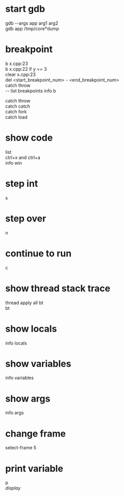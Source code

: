 # start gdb
gdb --args app arg1 arg2  
gdb app /tmp/core*dump  

# breakpoint
b x.cpp:23  
b x.cpp:22 if y == 3  
clear x.cpp:23  
del <start_breakpoint_num> - <end_breakpoint_num>  
catch throw  
-- list breakpoints
info b  

catch throw  
catch catch  
catch fork  
catch load  

# show code
list  
ctrl+x and ctrl+a  
info win  

# step int
s

# step over
n

# continue to run
c

# show thread stack trace
thread apply all bt  
bt

# show locals
info locals

# show variables
info variables

# show args
info args

# change frame
select-frame 5

# print variable
p <var>  
display <var>
